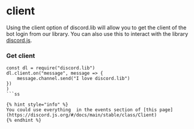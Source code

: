 # client

Using the client option of discord.lib will allow you to get the client of the bot login from our library. You can also use this to interact with the library [discord.js](https://npmjs.com/package/discord.js).

### Get client

```text
const dl = require("discord.lib")
dl.client.on("message", message => {
    message.channel.send("I love discord.lib")
})
)
```ss

{% hint style="info" %}
You could use everything  in the events section of [this page](https://discord.js.org/#/docs/main/stable/class/Client)
{% endhint %}

